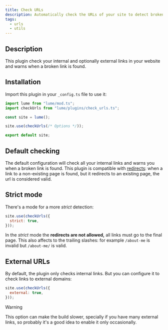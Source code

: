 ```yaml
---
title: Check URLs
description: Automatically check the URLs of your site to detect broken links
tags:
  - urls
  - utils
---
```


## Description

This plugin check your internal and optionally external links in your website
and warns when a broken link is found.

## Installation

Import this plugin in your `_config.ts` file to use it:

```js
import lume from "lume/mod.ts";
import checkUrls from "lume/plugins/check_urls.ts";

const site = lume();

site.use(checkUrls(/* Options */));

export default site;
```

## Default checking

The default configuration will check all your internal links and warns you when
a broken link is found. This plugin is compatible with
[redirects](./redirects.md): when a link to a non-existing page is found, but it
redirects to an existing page, the url is considered valid.

## Strict mode

There's a mode for a more _strict_ detection:

```js
site.use(checkUrls({
  strict: true,
}));
```

In the _strict_ mode the **redirects are not allowed,** all links must go to the
final page. This also affects to the trailing slashes: for example `/about-me`
is invalid but `/about-me/` is valid.

## External URLs

By default, the plugin only checks internal links. But you can configure it to
check links to external domains:

```js
site.use(checkUrls({
  external: true,
}));
```

> [!warning]
>
> This option can make the build slower, specially if you have many external
> links, so probably it's a good idea to enable it only occasionally.
